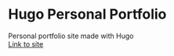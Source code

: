 # Hugo Personal Portfolio
Personal portfolio site made with Hugo\
[Link to site](https://https://whitehelmetdev.github.io/)
